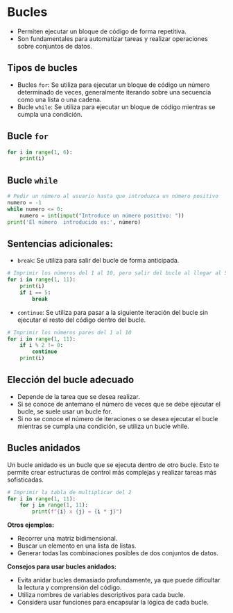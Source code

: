 # Bucles 
- Permiten ejecutar un bloque de código de forma repetitiva.
- Son fundamentales para automatizar tareas y realizar operaciones sobre conjuntos de datos.
## Tipos de bucles
- Bucles `for`: Se utiliza para ejecutar un bloque de código un número determinado de veces, generalmente iterando sobre una secuencia como una lista o una cadena.
- Bucle `while`: Se utiliza para ejecutar un bloque de código mientras se cumpla una condición.
## Bucle `for`
```python
for i in range(1, 6):
    print(i)
```
## Bucle `while`
```python
# Pedir un número al usuario hasta que introduzca un número positivo
numero = -1
while numero <= 0:
    numero = int(input("Introduce un número positivo: "))
print('El número  introducido es:', número)
```
## Sentencias adicionales:
- `break`: Se utiliza para salir del bucle de forma anticipada.
```python
# Imprimir los números del 1 al 10, pero salir del bucle al llegar al 5
for i in range(1, 11):
    print(i)
    if i == 5:
        break
```
- `continue`: Se utiliza para pasar a la siguiente iteración del bucle sin ejecutar el resto del código dentro del bucle.
```python
# Imprimir los números pares del 1 al 10
for i in range(1, 11):
    if i % 2 != 0:
        continue
    print(i)
```
## Elección del bucle adecuado

- Depende de la tarea que se desea realizar. 
- Si se conoce de antemano el número de veces que se debe ejecutar el bucle, se suele usar un bucle for. 
- Si no se conoce el número de iteraciones o se desea ejecutar el bucle mientras se cumpla una condición, se utiliza un bucle while.

## Bucles anidados
Un bucle anidado es un bucle que se ejecuta dentro de otro bucle. Esto te permite crear estructuras de control más complejas y realizar tareas más sofisticadas.
```python
# Imprimir la tabla de multiplicar del 2
for i in range(1, 11):
    for j in range(1, 11):
        print(f"{i} x {j} = {i * j}")
```
**Otros ejemplos:**
- Recorrer una matriz bidimensional.
- Buscar un elemento en una lista de listas.
- Generar todas las combinaciones posibles de dos conjuntos de datos.

**Consejos para usar bucles anidados:**

- Evita anidar bucles demasiado profundamente, ya que puede dificultar la lectura y comprensión del código.
- Utiliza nombres de variables descriptivos para cada bucle.
- Considera usar funciones para encapsular la lógica de cada bucle.